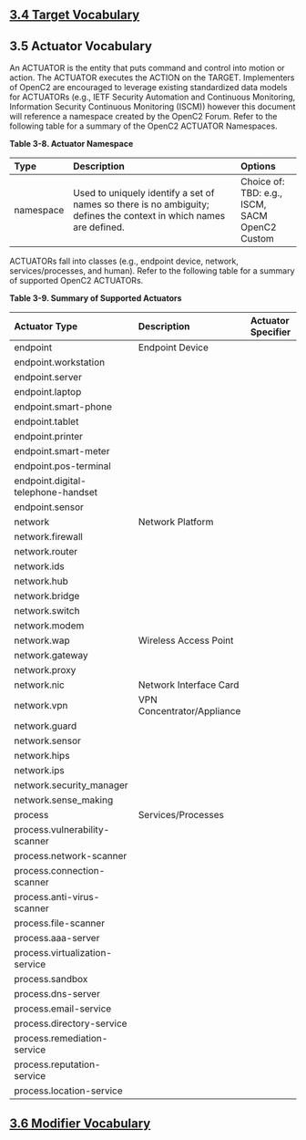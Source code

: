 ## [3.4 Target Vocabulary](3.4_targets.md)

## 3.5 Actuator Vocabulary

An ACTUATOR is the entity that puts command and control into motion or action. The ACTUATOR executes the ACTION on the TARGET. Implementers of OpenC2 are encouraged to leverage existing standardized data models for ACTUATORs (e.g., IETF Security Automation and Continuous Monitoring, Information Security Continuous Monitoring (ISCM)) however this document will reference a namespace created by the OpenC2 Forum. Refer to the following table for a summary of the OpenC2 ACTUATOR Namespaces.

**Table 3-8. Actuator Namespace**

| Type | Description | Options | 
| :--- | :--- | :--- | 
| namespace | Used to uniquely identify a set of names so there is no ambiguity; defines the context in which names are defined. | Choice of:<br>  TBD: e.g., ISCM, SACM<br>  OpenC2<br>  Custom | 

ACTUATORs fall into classes (e.g., endpoint device, network, services/processes, and human). Refer to the following table for a summary of supported OpenC2 ACTUATORs.

**Table 3-9. Summary of Supported Actuators**

| Actuator Type | Description | Actuator Specifier | 
| :--- | :--- | :--- | 
| endpoint | Endpoint Device |  | 
| endpoint.workstation |  |  | 
| endpoint.server |  |  | 
| endpoint.laptop |  |  | 
| endpoint.smart-phone |  |  | 
| endpoint.tablet |  |  | 
| endpoint.printer |  |  | 
| endpoint.smart-meter |  |  | 
| endpoint.pos-terminal |  |  | 
| endpoint.digital-telephone-handset |  |  | 
| endpoint.sensor |  |  | 
| network | Network Platform |  | 
| network.firewall |  |  | 
| network.router |  |  | 
| network.ids |  |  | 
| network.hub |  |  | 
| network.bridge |  |  | 
| network.switch |  |  | 
| network.modem |  |  | 
| network.wap | Wireless Access Point |  | 
| network.gateway |  |  | 
| network.proxy |  |  | 
| network.nic | Network Interface Card |  | 
| network.vpn | VPN Concentrator/Appliance |  | 
| network.guard |  |  | 
| network.sensor |  |  | 
| network.hips |  |  | 
| network.ips |  |  | 
| network.security_manager |  |  | 
| network.sense_making |  |  | 
| process | Services/Processes |  | 
| process.vulnerability-scanner |  |  | 
| process.network-scanner |  |  | 
| process.connection-scanner |  |  | 
| process.anti-virus-scanner |  |  | 
| process.file-scanner |  |  | 
| process.aaa-server |  |  | 
| process.virtualization-service |  |  | 
| process.sandbox |  |  | 
| process.dns-server |  |  | 
| process.email-service |  |  | 
| process.directory-service |  |  | 
| process.remediation-service |  |  | 
| process.reputation-service |  |  | 
| process.location-service |  |  | 

## [3.6 Modifier Vocabulary](3.6_modifiers.md)